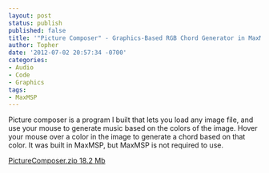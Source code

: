 ```yaml
---
layout: post
status: publish
published: false
title: '"Picture Composer" - Graphics-Based RGB Chord Generator in MaxMSP'
author: Topher
date: '2012-07-02 20:57:34 -0700'
categories:
- Audio
- Code
- Graphics
tags:
- MaxMSP
---
```


Picture composer is a program I built that lets you load any image file, and use your mouse to generate music based on the colors of the image.  Hover your mouse over a color in the image to generate a chord based on that color.  It was built in MaxMSP, but MaxMSP is not required to use.

[PictureComposer.zip 18.2 Mb](http://www.tophersaunders.com/PictureComposer.zip)
